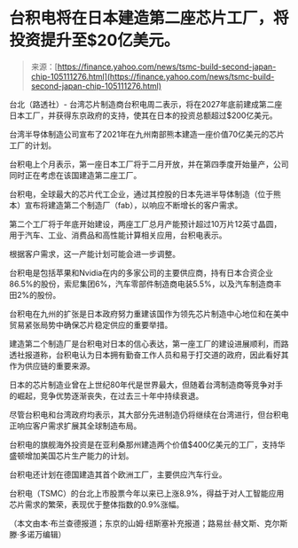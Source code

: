 <!--yml

category: 未分类

date: 2024-05-27 14:40:50

-->

# 台积电将在日本建造第二座芯片工厂，将投资提升至$20亿美元。

> 来源：[https://finance.yahoo.com/news/tsmc-build-second-japan-chip-105111276.html](https://finance.yahoo.com/news/tsmc-build-second-japan-chip-105111276.html)

台北（路透社）- 台湾芯片制造商台积电周二表示，将在2027年底前建成第二座日本工厂，并获得东京政府的支持，使其在日本的投资总额超过$200亿美元。

台湾半导体制造公司宣布了2021年在九州南部熊本建造一座价值70亿美元的芯片工厂的计划。

台积电上个月表示，第一座日本工厂将于二月开放，并在第四季度开始量产，公司同时正在考虑在该国建造第二座工厂。

台积电，全球最大的芯片代工企业，通过其控股的日本先进半导体制造（位于熊本）宣布将建造第二个制造厂（fab），以响应不断增长的客户需求。

第二个工厂将于年底开始建设，两座工厂总月产能预计超过10万片12英寸晶圆，用于汽车、工业、消费品和高性能计算相关应用，台积电表示。

根据客户需求，这一产能计划可能会进一步调整。

台积电是包括苹果和Nvidia在内的多家公司的主要供应商，持有日本合资企业86.5%的股份，索尼集团6%，汽车零部件制造商电装5.5%，以及汽车制造商丰田2%的股份。

台积电在九州的扩张是日本政府努力重建该国作为领先芯片制造中心地位和在美中贸易紧张局势中确保芯片稳定供应的重要举措。

建造第二个制造厂是台积电对日本的信心表达，第一座工厂的建设进展顺利，而路透社报道称，台积电认为日本拥有勤奋工作人员和易于打交道的政府，因此看好其作为供应链的重要来源。

日本的芯片制造业曾在上世纪80年代是世界最大，但随着台湾制造商等竞争对手的崛起，竞争优势逐渐丧失，在过去三十年中持续衰退。

尽管台积电和台湾政府均表示，其大部分先进制造仍将继续在台湾进行，但台积电正响应客户需求扩展其全球制造布局。

台积电的旗舰海外投资是在亚利桑那州建造两个价值$400亿美元的工厂，支持华盛顿增加美国芯片生产能力的计划。

台积电还计划在德国建造其首个欧洲工厂，主要供应汽车行业。

台积电（TSMC）的台北上市股票今年以来已上涨8.9%，得益于对人工智能应用芯片需求的繁荣，表现优于整体指数的0.9%涨幅。

（本文由本·布兰查德报道；东京的山姆·纽斯塞补充报道；路易丝·赫文斯、克尔斯滕·多诺万编辑）
